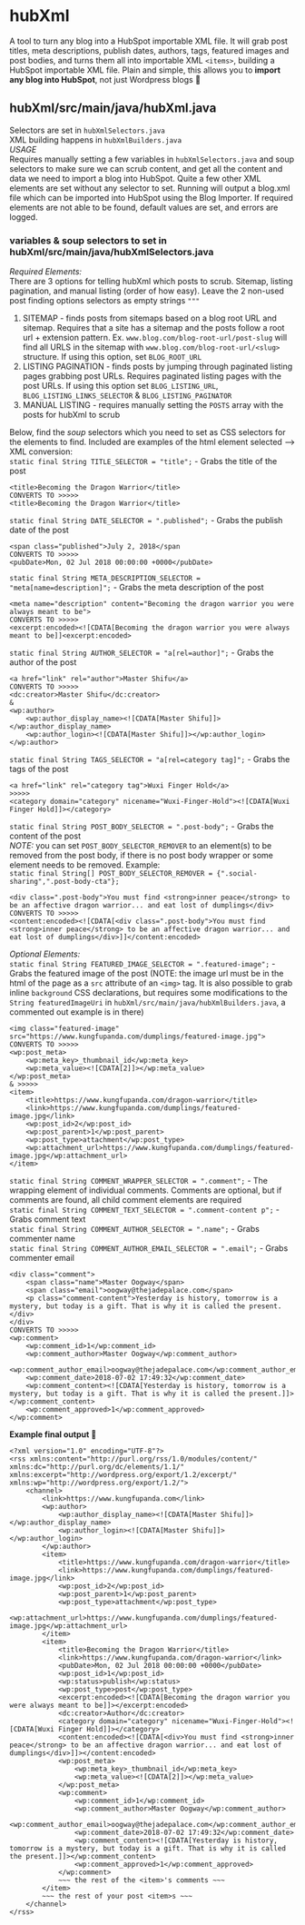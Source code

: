 # hubXml
A tool to turn any blog into a HubSpot importable XML file. It will grab post titles, meta descriptions, publish dates, authors, tags, featured images and post bodies, and turns them all into importable XML `<items>`, building a HubSpot importable XML file. Plain and simple, this allows you to __import any blog into HubSpot__, not just Wordpress blogs :tada:

## hubXml/src/main/java/hubXml.java
Selectors are set in `hubXmlSelectors.java`  
XML building happens in `hubXmlBuilders.java`  
_USAGE_  
Requires manually setting a few variables in `hubXmlSelectors.java` and soup selectors to make sure we can scrub content, and get all the content and data we need to import a blog into HubSpot. Quite a few other XML elements are set without any selector to set. Running will output a blog.xml file which can be imported into HubSpot using the Blog Importer. If required elements are not able to be found, default values are set, and errors are logged.    

### __variables & soup selectors to set in hubXml/src/main/java/hubXmlSelectors.java__
_Required Elements:_  
There are 3 options for telling hubXml which posts to scrub. Sitemap, listing pagination, and manual listing (order of how easy). Leave the 2 non-used post finding options selectors as empty strings `"""`    
1. SITEMAP - finds posts from sitemaps based on a blog root URL and sitemap. Requires that a site has a sitemap and the posts follow a root url + extension pattern. Ex. `www.blog.com/blog-root-url/post-slug` will find all URLS in the sitemap with `www.blog.com/blog-root-url/<slug>` structure. If using this option, set `BLOG_ROOT_URL`  
2. LISTING PAGINATION - finds posts by jumping through paginated listing pages grabbing post URLs. Requires paginated listing pages with the post URLs. If using this option set `BLOG_LISTING_URL`, `BLOG_LISTING_LINKS_SELECTOR` & `BLOG_LISTING_PAGINATOR`  
3. MANUAL LISTING - requires manually setting the `POSTS` array with the posts for hubXml to scrub  

Below, find the _soup_ selectors which you need to set as CSS selectors for the elements to find. Included are examples of the html element selected --> XML conversion:  
`static final String TITLE_SELECTOR = "title";` - Grabs the title of the post  
```
<title>Becoming the Dragon Warrior</title>
CONVERTS TO >>>>>
<title>Becoming the Dragon Warrior</title> 
```
`static final String DATE_SELECTOR = ".published";` - Grabs the publish date of the post
```
<span class="published">July 2, 2018</span
CONVERTS TO >>>>>
<pubDate>Mon, 02 Jul 2018 00:00:00 +0000</pubDate>
```
`static final String META_DESCRIPTION_SELECTOR = "meta[name=description]";` - Grabs the meta description of the post  
```
<meta name="description" content="Becoming the dragon warrior you were always meant to be"> 
CONVERTS TO >>>>>
<excerpt:encoded><![CDATA[Becoming the dragon warrior you were always meant to be]]<excerpt:encoded>
```
`static final String AUTHOR_SELECTOR = "a[rel=author]";` - Grabs the author of the post  
```
<a href="link" rel="author">Master Shifu</a>
CONVERTS TO >>>>>
<dc:creator>Master Shifu</dc:creator>
&
<wp:author>
    <wp:author_display_name><![CDATA[Master Shifu]]></wp:author_display_name>
    <wp:author_login><![CDATA[Master Shifu]]></wp:author_login>
</wp:author>
```
`static final String TAGS_SELECTOR = "a[rel=category tag]";` - Grabs the tags of the post    
```
<a href="link" rel="category tag">Wuxi Finger Hold</a>
>>>>>
<category domain="category" nicename="Wuxi-Finger-Hold"><![CDATA[Wuxi Finger Hold]]></category>
```
`static final String POST_BODY_SELECTOR = ".post-body";` - Grabs the content of the post   
_NOTE:_ you can set `POST_BODY_SELECTOR_REMOVER` to an element(s) to be removed from the post body, if there is no post body wrapper or some element needs to be removed. Example:  
`static final String[] POST_BODY_SELECTOR_REMOVER = {".social-sharing",".post-body-cta"};`
```
<div class=".post-body">You must find <strong>inner peace</strong> to be an affective dragon warrior... and eat lost of dumplings</div>
CONVERTS TO >>>>>
<content:encoded><![CDATA[<div class=".post-body">You must find <strong>inner peace</strong> to be an affective dragon warrior... and eat lost of dumplings</div>]]</content:encoded>
```
_Optional Elements:_  
`static final String FEATURED_IMAGE_SELECTOR = ".featured-image";` - Grabs the featured image of the post (NOTE: the image url must be in the html of the page as a `src` attribute of an `<img>` tag. It is also possible to grab inline `background` CSS declarations, but requires some modifications to the `String featuredImageUri` in `hubXml/src/main/java/hubXmlBuilders.java`,  a commented out example is in there)
```
<img class="featured-image" src="https://www.kungfupanda.com/dumplings/featured-image.jpg">
CONVERTS TO >>>>>
<wp:post_meta>
    <wp:meta_key>_thumbnail_id</wp:meta_key>
    <wp:meta_value><![CDATA[2]]></wp:meta_value>
</wp:post_meta>
& >>>>>
<item>
    <title>https://www.kungfupanda.com/dragon-warrior</title>
    <link>https://www.kungfupanda.com/dumplings/featured-image.jpg</link>
    <wp:post_id>2</wp:post_id>
    <wp:post_parent>1</wp:post_parent>
    <wp:post_type>attachment</wp:post_type>
    <wp:attachment_url>https://www.kungfupanda.com/dumplings/featured-image.jpg</wp:attachment_url>
</item>
```
`static final String COMMENT_WRAPPER_SELECTOR = ".comment";` - The wrapping element of individual comments. Comments are optional, but if comments are found, all child comment elements are required  
`static final String COMMENT_TEXT_SELECTOR = ".comment-content p";` - Grabs comment text  
`static final String COMMENT_AUTHOR_SELECTOR = ".name";` - Grabs commenter name   
`static final String COMMENT_AUTHOR_EMAIL_SELECTOR = ".email";` - Grabs commenter email  
```
<div class="comment">
	<span class="name">Master Oogway</span>
	<span class="email">oogway@thejadepalace.com</span>
	<p class="comment-content">Yesterday is history, tomorrow is a mystery, but today is a gift. That is why it is called the present.</div>
</div>
CONVERTS TO >>>>>
<wp:comment>
	<wp:comment_id>1</wp:comment_id>
	<wp:comment_author>Master Oogway</wp:comment_author>
	<wp:comment_author_email>oogway@thejadepalace.com</wp:comment_author_email>
	<wp:comment_date>2018-07-02 17:49:32</wp:comment_date>
	<wp:comment_content><![CDATA[Yesterday is history, tomorrow is a mystery, but today is a gift. That is why it is called the present.]]></wp:comment_content>
	<wp:comment_approved>1</wp:comment_approved>
</wp:comment>
```
__Example final output :tada:__
```
<?xml version="1.0" encoding="UTF-8"?>
<rss xmlns:content="http://purl.org/rss/1.0/modules/content/" xmlns:dc="http://purl.org/dc/elements/1.1/" xmlns:excerpt="http://wordpress.org/export/1.2/excerpt/" xmlns:wp="http://wordpress.org/export/1.2/">
    <channel>
        <link>https://www.kungfupanda.com</link>
        <wp:author>
            <wp:author_display_name><![CDATA[Master Shifu]]></wp:author_display_name>
            <wp:author_login><![CDATA[Master Shifu]]></wp:author_login>
        </wp:author>
        <item>
            <title>https://www.kungfupanda.com/dragon-warrior</title>
            <link>https://www.kungfupanda.com/dumplings/featured-image.jpg</link>
            <wp:post_id>2</wp:post_id>
            <wp:post_parent>1</wp:post_parent>
            <wp:post_type>attachment</wp:post_type>
            <wp:attachment_url>https://www.kungfupanda.com/dumplings/featured-image.jpg</wp:attachment_url>
        </item>
        <item>
            <title>Becoming the Dragon Warrior</title>
            <link>https://www.kungfupanda.com/dragon-warrior</link>
            <pubDate>Mon, 02 Jul 2018 00:00:00 +0000</pubDate>
            <wp:post_id>1</wp:post_id>
            <wp:status>publish</wp:status>
            <wp:post_type>post</wp:post_type>
            <excerpt:encoded><![CDATA[Becoming the dragon warrior you were always meant to be]]></excerpt:encoded>
            <dc:creator>Author</dc:creator>
            <category domain="category" nicename="Wuxi-Finger-Hold"><![CDATA[Wuxi Finger Hold]]></category>
            <content:encoded><![CDATA[<div>You must find <strong>inner peace</strong> to be an affective dragon warrior... and eat lost of dumplings</div>]]></content:encoded>
            <wp:post_meta>
                <wp:meta_key>_thumbnail_id</wp:meta_key>
                <wp:meta_value><![CDATA[2]]></wp:meta_value>
            </wp:post_meta>
            <wp:comment>
            	<wp:comment_id>1</wp:comment_id>
            	<wp:comment_author>Master Oogway</wp:comment_author>
            	<wp:comment_author_email>oogway@thejadepalace.com</wp:comment_author_email>
            	<wp:comment_date>2018-07-02 17:49:32</wp:comment_date>
            	<wp:comment_content><![CDATA[Yesterday is history, tomorrow is a mystery, but today is a gift. That is why it is called the present.]]></wp:comment_content>
            	<wp:comment_approved>1</wp:comment_approved>
            </wp:comment>
            ~~~ the rest of the <item>'s comments ~~~
        </item>
        ~~~ the rest of your post <item>s ~~~
    </channel>
</rss>

```
